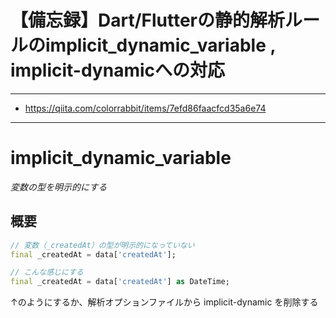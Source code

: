 # 【備忘録】Dart/Flutterの静的解析ルールのimplicit_dynamic_variable , implicit-dynamicへの対応

---

- https://qiita.com/colorrabbit/items/7efd86faacfcd35a6e74

---

# implicit_dynamic_variable
*変数の型を明示的にする*

## 概要

```dart
// 変数（_createdAt）の型が明示的になっていない
final _createdAt = data['createdAt'];

// こんな感じにする
final _createdAt = data['createdAt'] as DateTime;
```

↑のようにするか、解析オプションファイルから implicit-dynamic を削除する
